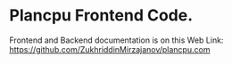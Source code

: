 # Plancpu Frontend Code. 
Frontend and Backend documentation is on this Web Link: https://github.com/ZukhriddinMirzajanov/plancpu.com
